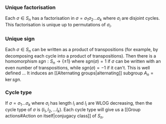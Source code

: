 ### Unique factorisation
Each $\sigma\in S_n$ has a factorisation in $\sigma=\sigma_1\sigma_2\dots \sigma_k$ where $\sigma_i$ are disjoint cycles. This factorisation is unique up to permutations of $\sigma_i$.

### Unique sign
Each $\sigma\in S_n$ can be written as a product of transpositions (for example, by decomposing each cycle into a product of transpositions). Then there is a homomorphism $sgn:S_n\to \{\pm 1\}$  where $sgn(\sigma)=1$ if $\sigma$ can be written with an even number of transpositions, while $sgn(\sigma)=-1$ if it can't. 
This is well defined ... 
It induces an [[Alternating groups|alternating]] subgroup $A_n=\ker sgn$.

### Cycle type
If $\sigma=\sigma_1\dots \sigma_k$ where $\sigma_i$ has length $l_i$ and $l_i$ are WLOG decreasing, then the cycle type of $\sigma$ is $(l_1,l_2,\dots l_k)$. 
Each cycle type will give us a [[Group actions#Action on itself|conjugacy class]] of $S_n$. 
